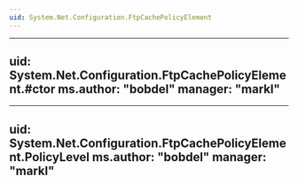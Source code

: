 ```yaml
---
uid: System.Net.Configuration.FtpCachePolicyElement
---
```


---
uid: System.Net.Configuration.FtpCachePolicyElement.#ctor
ms.author: "bobdel"
manager: "markl"
---

---
uid: System.Net.Configuration.FtpCachePolicyElement.PolicyLevel
ms.author: "bobdel"
manager: "markl"
---
